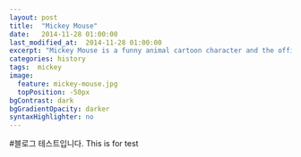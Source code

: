 ```yaml
---
layout: post
title:  "Mickey Mouse"
date:   2014-11-28 01:00:00
last_modified_at:  2014-11-28 01:00:00
excerpt: "Mickey Mouse is a funny animal cartoon character and the official mascot of..."
categories: history
tags:  mickey
image:
  feature: mickey-mouse.jpg
  topPosition: -50px
bgContrast: dark
bgGradientOpacity: darker
syntaxHighlighter: no
---
```



#블로그 테스트입니다.
This is for test
